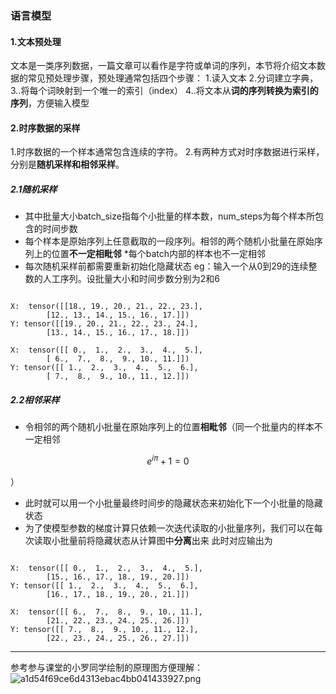 ### 语言模型
#### 1.文本预处理


文本是一类序列数据，一篇文章可以看作是字符或单词的序列，本节将介绍文本数据的常见预处理步骤，预处理通常包括四个步骤：
1.读入文本
2.分词建立字典，
3..将每个词映射到一个唯一的索引（index）
4..将文本从**词的序列转换为索引的序列**，方便输入模型

#### 2.时序数据的采样
1.时序数据的一个样本通常包含连续的字符。
2.有两种方式对时序数据进行采样，分别是**随机采样和相邻采样**。
##### 2.1随机采样

* 其中批量大小batch_size指每个小批量的样本数，num_steps为每个样本所包含的时间步数
* 每个样本是原始序列上任意截取的一段序列。相邻的两个随机小批量在原始序列上的位置**不一定相毗邻**
*每个batch内部的样本也不一定相邻
* 每次随机采样前都需要重新初始化隐藏状态
eg：输入一个从0到29的连续整数的人工序列。设批量大小和时间步数分别为2和6
```

X:  tensor([[18., 19., 20., 21., 22., 23.],
        [12., 13., 14., 15., 16., 17.]]) 
Y: tensor([[19., 20., 21., 22., 23., 24.],
        [13., 14., 15., 16., 17., 18.]]) 

X:  tensor([[ 0.,  1.,  2.,  3.,  4.,  5.],
        [ 6.,  7.,  8.,  9., 10., 11.]]) 
Y: tensor([[ 1.,  2.,  3.,  4.,  5.,  6.],
        [ 7.,  8.,  9., 10., 11., 12.]]) 
```
##### 2.2相邻采样

* 令相邻的两个随机小批量在原始序列上的位置**相毗邻**（同一个批量内的样本不一定相邻
```math
e^{i\pi} + 1 = 0
```
）
* 此时就可以用一个小批量最终时间步的隐藏状态来初始化下一个小批量的隐藏状态
* 为了使模型参数的梯度计算只依赖一次迭代读取的小批量序列，我们可以在每次读取小批量前将隐藏状态从计算图中**分离**出来
此时对应输出为
```

X:  tensor([[ 0.,  1.,  2.,  3.,  4.,  5.],
        [15., 16., 17., 18., 19., 20.]]) 
Y: tensor([[ 1.,  2.,  3.,  4.,  5.,  6.],
        [16., 17., 18., 19., 20., 21.]]) 

X:  tensor([[ 6.,  7.,  8.,  9., 10., 11.],
        [21., 22., 23., 24., 25., 26.]]) 
Y: tensor([[ 7.,  8.,  9., 10., 11., 12.],
        [22., 23., 24., 25., 26., 27.]]) 
```

* * *
参考参与课堂的小罗同学绘制的原理图方便理解：
![a1d54f69ce6d4313ebac4bb041433927.png](en-resource://database/425:0)
